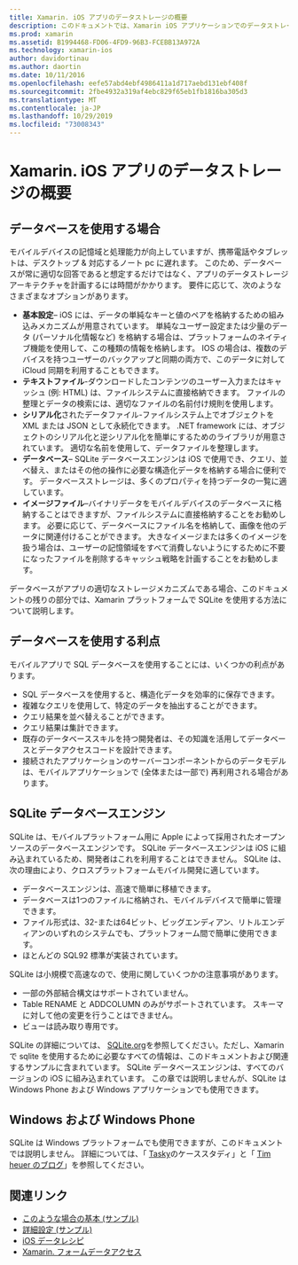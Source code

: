 ```yaml
---
title: Xamarin. iOS アプリのデータストレージの概要
description: このドキュメントでは、Xamarin iOS アプリケーションでのデータストレージのさまざまな方法について説明し、SQLite の利点に関する特定の情報を提供します。
ms.prod: xamarin
ms.assetid: B1994468-FD06-4FD9-96B3-FCEBB13A972A
ms.technology: xamarin-ios
author: davidortinau
ms.author: daortin
ms.date: 10/11/2016
ms.openlocfilehash: eefe57abd4ebf4986411a1d717aebd131ebf408f
ms.sourcegitcommit: 2fbe4932a319af4ebc829f65eb1fb1816ba305d3
ms.translationtype: MT
ms.contentlocale: ja-JP
ms.lasthandoff: 10/29/2019
ms.locfileid: "73008343"
---
```

# <a name="introduction-to-data-storage-in-xamarinios-apps"></a>Xamarin. iOS アプリのデータストレージの概要

## <a name="when-to-use-a-database"></a>データベースを使用する場合

モバイルデバイスの記憶域と処理能力が向上していますが、携帯電話やタブレットは、デスクトップ &amp; 対応するノート pc に遅れます。 このため、データベースが常に適切な回答であると想定するだけではなく、アプリのデータストレージアーキテクチャを計画するには時間がかかります。 要件に応じて、次のようなさまざまなオプションがあります。

- **基本設定**– iOS には、データの単純なキーと値のペアを格納するための組み込みメカニズムが用意されています。 単純なユーザー設定または少量のデータ (パーソナル化情報など) を格納する場合は、プラットフォームのネイティブ機能を使用して、この種類の情報を格納します。 IOS の場合は、複数のデバイスを持つユーザーのバックアップと同期の両方で、このデータに対して iCloud 同期を利用することもできます。
- **テキストファイル**-ダウンロードしたコンテンツのユーザー入力またはキャッシュ (例: HTML) は、ファイルシステムに直接格納できます。 ファイルの整理とデータの検索には、適切なファイルの名前付け規則を使用します。
- **シリアル化**されたデータファイル-ファイルシステム上でオブジェクトを XML または JSON として永続化できます。 .NET framework には、オブジェクトのシリアル化と逆シリアル化を簡単にするためのライブラリが用意されています。 適切な名前を使用して、データファイルを整理します。
- **データベース**– SQLite データベースエンジンは iOS で使用でき、クエリ、並べ替え、またはその他の操作に必要な構造化データを格納する場合に便利です。 データベースストレージは、多くのプロパティを持つデータの一覧に適しています。
- **イメージファイル**–バイナリデータをモバイルデバイスのデータベースに格納することはできますが、ファイルシステムに直接格納することをお勧めします。 必要に応じて、データベースにファイル名を格納して、画像を他のデータに関連付けることができます。 大きなイメージまたは多くのイメージを扱う場合は、ユーザーの記憶領域をすべて消費しないようにするために不要になったファイルを削除するキャッシュ戦略を計画することをお勧めします。

データベースがアプリの適切なストレージメカニズムである場合、このドキュメントの残りの部分では、Xamarin プラットフォームで SQLite を使用する方法について説明します。

## <a name="advantages-of-using-a-database"></a>データベースを使用する利点

モバイルアプリで SQL データベースを使用することには、いくつかの利点があります。

- SQL データベースを使用すると、構造化データを効率的に保存できます。
- 複雑なクエリを使用して、特定のデータを抽出することができます。
- クエリ結果を並べ替えることができます。
- クエリ結果は集計できます。
- 既存のデータベーススキルを持つ開発者は、その知識を活用してデータベースとデータアクセスコードを設計できます。
- 接続されたアプリケーションのサーバーコンポーネントからのデータモデルは、モバイルアプリケーションで (全体または一部で) 再利用される場合があります。

## <a name="sqlite-database-engine"></a>SQLite データベースエンジン

SQLite は、モバイルプラットフォーム用に Apple によって採用されたオープンソースのデータベースエンジンです。 SQLite データベースエンジンは iOS に組み込まれているため、開発者はこれを利用することはできません。 SQLite は、次の理由により、クロスプラットフォームモバイル開発に適しています。

- データベースエンジンは、高速で簡単に移植できます。
- データベースは1つのファイルに格納され、モバイルデバイスで簡単に管理できます。
- ファイル形式は、32-または64ビット、ビッグエンディアン、リトルエンディアンのいずれのシステムでも、プラットフォーム間で簡単に使用できます。
- ほとんどの SQL92 標準が実装されています。

SQLite は小規模で高速なので、使用に関していくつかの注意事項があります。

- 一部の外部結合構文はサポートされていません。
- Table RENAME と ADDCOLUMN のみがサポートされています。 スキーマに対して他の変更を行うことはできません。
- ビューは読み取り専用です。

SQLite の詳細については、 [SQLite.org](https://SQLite.org)を参照してください。ただし、Xamarin で sqlite を使用するために必要なすべての情報は、このドキュメントおよび関連するサンプルに含まれています。 SQLite データベースエンジンは、すべてのバージョンの iOS に組み込まれています。
この章では説明しませんが、SQLite は Windows Phone および Windows アプリケーションでも使用できます。

## <a name="windows-and-windows-phone"></a>Windows および Windows Phone

SQLite は Windows プラットフォームでも使用できますが、このドキュメントでは説明しません。
詳細については、「 [Tasky](~/cross-platform/app-fundamentals/building-cross-platform-applications/case-study-tasky.md)のケーススタディ」と「 [Tim heuer のブログ](https://timheuer.com/blog/archive/2012/06/28/seeding-your-metro-style-app-with-sqlite-database.aspx)」を参照してください。

## <a name="related-links"></a>関連リンク

- [このような場合の基本 (サンプル)](https://github.com/xamarin/mobile-samples/tree/master/DataAccess/Basic)
- [詳細設定 (サンプル)](https://github.com/xamarin/mobile-samples/tree/master/DataAccess/Advanced)
- [iOS データレシピ](https://github.com/xamarin/recipes/tree/master/Recipes/ios/data/sqlite)
- [Xamarin. フォームデータアクセス](~/xamarin-forms/data-cloud/data/databases.md)
